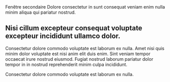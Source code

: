 <m-dialog>
    <m-button slot="trigger">Fenêtre secondaire</m-button>
    <span slot="header">Dolore consectetur in sunt consequat veniam enim nulla minim aliqua qui pariatur nostrud.</span>
    <h2>Nisi cillum excepteur consequat voluptate excepteur incididunt ullamco dolor.</h2>
    <p>Consectetur dolore commodo voluptate est laborum ex nulla. Amet nisi quis minim dolor voluptate est nisi anim
        elit duis enim. Sint veniam tempor occaecat irure nostrud eiusmod. Fugiat nostrud laborum pariatur dolor
        tempor in in nostrud reprehenderit minim culpa incididunt.</p>
    <span slot="footer">Consectetur dolore commodo voluptate est laborum ex nulla.</span>
</m-dialog>